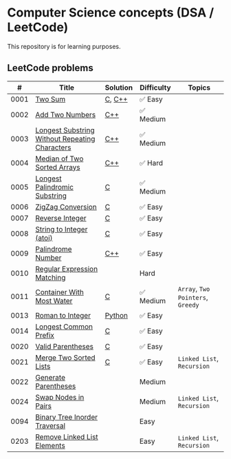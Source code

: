 # Computer Science concepts (DSA / LeetCode)

This repository is for learning purposes. 



## LeetCode problems
| # | Title | Solution | Difficulty | Topics |
|---| ----- | -------- | ---------- | ---------- |
|0001|[Two Sum](https://leetcode.com/problems/two-sum/)| [C](./leetcode-problems/0001-two-sum/c/solution.c), [C++](./leetcode-problems/0001-two-sum/cpp/solution.cpp)|✅ Easy|
|0002|[Add Two Numbers](https://leetcode.com/problems/add-two-numbers/)| [C++](./leetcode-problems/0002-add-two-numbers/cpp/solution.cpp)|✅ Medium|
|0003|[Longest Substring Without Repeating Characters](https://leetcode.com/problems/longest-substring-without-repeating-characters/)| [C++](./leetcode-problems/0003-longest-substring-without-repeating-characters/cpp/solution.cpp)|✅ Medium|
|0004|[Median of Two Sorted Arrays](https://leetcode.com/problems/median-of-two-sorted-arrays/)| [C++](./leetcode-problems/0004-median-of-two-sorted-arrays/cpp/solution.cpp)|✅ Hard|
|0005|[Longest Palindromic Substring](https://leetcode.com/problems/longest-palindromic-substring/)| [C](./leetcode-problems/0005-longest-palindromic-substring/c/solution.c)|✅ Medium|
|0006|[ZigZag Conversion](https://leetcode.com/problems/zigzag-conversion/)| [C](./leetcode-problems/0006-zigzag-conversion/c/solution.c)|✅ Easy|
|0007|[Reverse Integer](https://leetcode.com/problems/reverse-integer/)| [C](./leetcode-problems/0007-reverse-integer/c/solution.c)|✅ Easy|
|0008|[String to Integer (atoi)](https://leetcode.com/problems/string-to-integer-atoi/)| [C](./leetcode-problems/0008-string-to-integer-atoi/c/solution.c)|✅ Easy|
|0009|[Palindrome Number](https://leetcode.com/problems/palindrome-number/)| [C++](./leetcode-problems/0009-palindrome-number/cpp/solution.cpp)|✅ Easy|
|0010|[Regular Expression Matching](https://leetcode.com/problems/regular-expression-matching/)| |Hard|
|0011|[Container With Most Water](https://leetcode.com/problems/container-with-most-water/)| [C](./leetcode-problems/0011-container-with-most-water/c/solution.c)|✅ Medium| `Array`, `Two Pointers`, `Greedy`|
|0013|[Roman to Integer](https://leetcode.com/problems/roman-to-integer/)| [Python](./leetcode-problems/0013-roman-to-integer/py/solution.py)|✅ Easy|
|0014|[Longest Common Prefix](https://leetcode.com/problems/longest-common-prefix/)| [C](./leetcode-problems/0014-longest-common-prefix/c/solution.c)|✅ Easy|
|0020|[Valid Parentheses](https://leetcode.com/problems/valid-parentheses/)| [C](./leetcode-problems/0020-valid-parentheses/c/solution.c)|✅ Easy|
|0021|[Merge Two Sorted Lists](https://leetcode.com/problems/merge-two-sorted-lists/)| [C](./leetcode-problems/0021-merge-two-sorted-lists/c/solution.c)|✅ Easy| `Linked List`, `Recursion`|
|0022|[Generate Parentheses](https://leetcode.com/problems/generate-parentheses/)| |Medium|
|0024|[Swap Nodes in Pairs](https://leetcode.com/problems/swap-nodes-in-pairs/)| |Medium| `Linked List`, `Recursion`|
|0094|[Binary Tree Inorder Traversal](https://leetcode.com/problems/binary-tree-inorder-traversal/)| |Easy|
|0203|[Remove Linked List Elements](https://leetcode.com/problems/remove-linked-list-elements/)| |Easy| `Linked List`, `Recursion`|


<!-- |0012|[Integer to Roman](https://leetcode.com/problems/integer-to-roman/)| |Medium| -->
<!-- |0015|[3Sum](https://leetcode.com/problems/3sum/)| [C++](./algorithms/cpp/3Sum/3Sum.cpp)|Medium| -->
<!-- |0016|[3Sum Closest](https://leetcode.com/problems/3sum-closest/)| [C++](./algorithms/cpp/3SumClosest/3SumClosest.cpp)|Medium| -->
<!-- |0017|[Letter Combinations of a Phone Number](https://leetcode.com/problems/letter-combinations-of-a-phone-number/)| [C++](./algorithms/cpp/letterCombinationsOfAPhoneNumber/letterCombinationsOfAPhoneNumber.cpp)|Medium| -->
<!-- |0018|[4Sum](https://leetcode.com/problems/4sum/)| [C++](./algorithms/cpp/4Sum/4Sum.cpp)|Medium| -->
<!-- |0019|[Remove Nth Node From End of List](https://leetcode.com/problems/remove-nth-node-from-end-of-list/)| [C++](./algorithms/cpp/removeNthNodeFromEndOfList/removeNthNodeFromEndOfList.cpp), [Python](./algorithms/python/RemoveNthNodeFromEndOfList/removeNthFromEnd.py)|Easy| -->